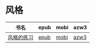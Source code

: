 # 风格

| 书名 | epub | mobi | azw3 |
| --- | --- | --- | --- |
| [风格的练习](http://ct.dalanmei.com/f/31084289-571796181-8ad939) | [epub](http://ct.dalanmei.com/f/31084289-571796181-8ad939) | [mobi](http://ct.dalanmei.com/f/31084289-571530996-9bcd8a) | [azw3](http://ct.dalanmei.com/f/31084289-572194531-f5e3ec) |
